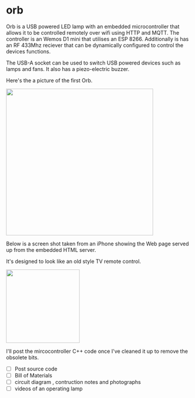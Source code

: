 # orb

Orb is a USB powered LED lamp with an embedded microcontroller that allows it to be controlled remotely over wifi using HTTP and MQTT. The controller is an Wemos D1 mini that utilises an ESP 8266. Additionally is has an RF 433Mhz reciever that can be dynamically configured to control the devices functions.

The USB-A socket can be used to switch USB powered devices such as lamps and fans. It also has a piezo-electric buzzer.


Here's the a picture of the first Orb. 

<img src="https://user-images.githubusercontent.com/2019989/41097744-677b9d02-6a9c-11e8-8952-004872332f09.jpg" width=400>


Below is a screen shot taken from an iPhone showing the Web page served up from the embedded HTML server.

It's designed to look like an old style TV remote control.

<img src="https://user-images.githubusercontent.com/2019989/41035960-b4d279c0-69d1-11e8-82b0-8630fc84b622.jpg" width=200>

I'll post the mircocontroller C++ code once I've cleaned it up to remove the obsolete bits.
- [ ] Post source code
- [ ] Bill of Materials
- [ ] circuit diagram , contruction notes and photographs
- [ ] videos of an operating lamp

